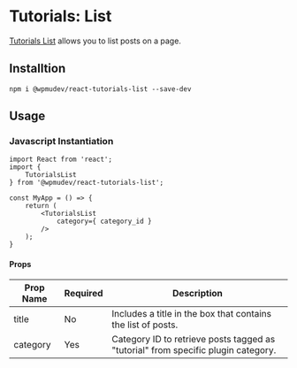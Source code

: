# Tutorials: List
[Tutorials List](https://www.npmjs.com/package/@wpmudev/react-tutorials-list) allows you to list posts on a page.

## Installtion
```
npm i @wpmudev/react-tutorials-list --save-dev
```

## Usage

### Javascript Instantiation
```
import React from 'react';
import {
	TutorialsList
} from '@wpmudev/react-tutorials-list';

const MyApp = () => {
	return (
		<TutorialsList
			category={ category_id }
		/>
	);
}
```

#### Props
| Prop Name | Required | Description |
| --------- | -------- | ----------- |
| title     | No       | Includes a title in the box that contains the list of posts. |
| category  | Yes      | Category ID to retrieve posts tagged as "tutorial" from specific plugin category. |
